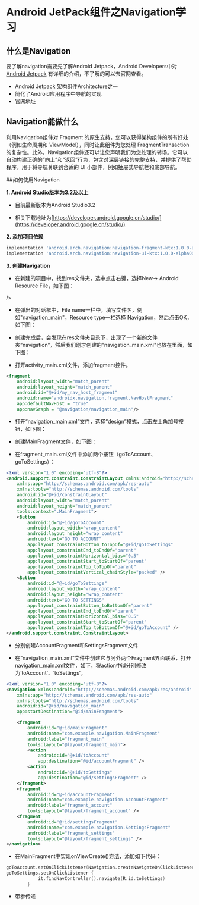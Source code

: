 # Android JetPack组件之Navigation学习
## 什么是Navigation

要了解navigation需要先了解Android Jetpack，Android Developers中对[Android Jetpack](https://developer.android.google.cn/jetpack/) 有详细的介绍，不了解的可以去官网查看。

- Android Jetpack 架构组件Architecture之一
- 简化了Android应用程序中导航的实现
- [官网地址](https://developer.android.google.cn/topic/libraries/architecture/navigation/)

## Navigation能做什么

利用Navigation组件对 Fragment 的原生支持，您可以获得架构组件的所有好处（例如生命周期和 ViewModel），同时让此组件为您处理 FragmentTransaction 的复杂性。此外，Navigation组件还可以让您声明我们为您处理的转场。它可以自动构建正确的“向上”和“返回”行为，包含对深层链接的完整支持，并提供了帮助程序，用于将导航关联到合适的 UI 小部件，例如抽屉式导航栏和底部导航。

##如何使用Navigation

**1. Android Studio版本为3.2及以上**

- 目前最新版本为Android Studio3.2

- 相关下载地址为[https://developer.android.google.cn/studio/](https://developer.android.google.cn/studio/)

**2. 添加项目依赖**

```groovy
implementation 'android.arch.navigation:navigation-fragment-ktx:1.0.0-alpha06'
implementation 'android.arch.navigation:navigation-ui-ktx:1.0.0-alpha06'
```

**3. 创建Navigation**

- 在新建的项目中，找到res文件夹，选中点击右键，选择New-> Android Resource File，如下图：

<div  align = "left"
     <img src= "" width="30%"/>
     />


- 在弹出的对话框中，File name一栏中，填写文件名，例如"navigation_main"，Resource type一栏选择 Navigation，然后点击OK，如下图：


- 创建完成后，会发现在res文件夹目录下，出现了一个新的文件夹“navigation”，然后我们刚才创建的"navigation_main.xml"也放在里面，如下图：
- 打开activity_main.xml文件，添加fragment控件。

```xml
<fragment
    android:layout_width="match_parent"
    android:layout_height="match_parent"
    android:id="@+id/my_nav_host_fragment"
    android:name="androidx.navigation.fragment.NavHostFragment"
    app:defaultNavHost = "true"
    app:navGraph = "@navigation/navigation_main"/>
```

- 打开“navigation_main.xml”文件，选择“design”模式，点击左上角加号按钮，如下图：



- 创建MainFragment文件，如下图：

- 在fragment_main.xml文件中添加两个按钮（goToAccount、goToSettings）：

```xml
<?xml version="1.0" encoding="utf-8"?>
<android.support.constraint.ConstraintLayout xmlns:android="http://schemas.android.com/apk/res/android"
    xmlns:app="http://schemas.android.com/apk/res-auto"
    xmlns:tools="http://schemas.android.com/tools"
    android:id="@+id/constraintLayout"
    android:layout_width="match_parent"
    android:layout_height="match_parent"
    tools:context=".MainFragment">
    <Button
        android:id="@+id/goToAccount"
        android:layout_width="wrap_content"
        android:layout_height="wrap_content"
        android:text="GO TO ACCOUNT"
        app:layout_constraintBottom_toTopOf="@+id/goToSettings"
        app:layout_constraintEnd_toEndOf="parent"
        app:layout_constraintHorizontal_bias="0.5"
        app:layout_constraintStart_toStartOf="parent"
        app:layout_constraintTop_toTopOf="parent"
        app:layout_constraintVertical_chainStyle="packed" />
    <Button
        android:id="@+id/goToSettings"
        android:layout_width="wrap_content"
        android:layout_height="wrap_content"
        android:text="GO TO SETTINGS"
        app:layout_constraintBottom_toBottomOf="parent"
        app:layout_constraintEnd_toEndOf="parent"
        app:layout_constraintHorizontal_bias="0.5"
        app:layout_constraintStart_toStartOf="parent"
        app:layout_constraintTop_toBottomOf="@+id/goToAccount" />
</android.support.constraint.ConstraintLayout>
```

- 分别创建AccountFragment和SettingsFragment文件



- 在“navigation_main.xml”文件中创建它与另外两个Fragment界面联系，打开navigation_main.xml文件，如下，将action中id分别修改为‘toAccount’、‘toSettings’。

```xml
<?xml version="1.0" encoding="utf-8"?>
<navigation xmlns:android="http://schemas.android.com/apk/res/android"
    xmlns:app="http://schemas.android.com/apk/res-auto"
    xmlns:tools="http://schemas.android.com/tools"
    android:id="@+id/navigation_main"
    app:startDestination="@id/mainFragment">

    <fragment
        android:id="@+id/mainFragment"
        android:name="com.example.navigation.MainFragment"
        android:label="fragment_main"
        tools:layout="@layout/fragment_main">
        <action
            android:id="@+id/toAccount"
            app:destination="@id/accountFragment" />
        <action
            android:id="@+id/toSettings"
            app:destination="@id/settingsFragment" />
    </fragment>
    <fragment
        android:id="@+id/accountFragment"
        android:name="com.example.navigation.AccountFragment"
        android:label="fragment_account"
        tools:layout="@layout/fragment_account" />
    <fragment
        android:id="@+id/settingsFragment"
        android:name="com.example.navigation.SettingsFragment"
        android:label="fragment_settings"
        tools:layout="@layout/fragment_settings" />
</navigation>
```

- 在MainFragment中实现onViewCreate()方法，添加如下代码：

```kotlin
goToAccount.setOnClickListener(Navigation.createNavigateOnClickListener(R.id.toAccount))
goToSettings.setOnClickListener {
            it.findNavController().navigate(R.id.toSettings)
        }
```

- 带参传递






